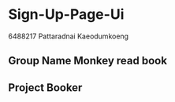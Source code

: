 # Sign-Up-Page-Ui
6488217 Pattaradnai Kaeodumkoeng
## Group Name Monkey read book
## Project Booker
